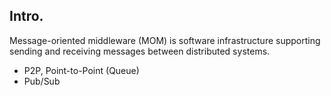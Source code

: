 ## Intro.
Message-oriented middleware (MOM) is software infrastructure supporting sending and receiving messages between distributed systems. 
- P2P, Point-to-Point (Queue)
- Pub/Sub